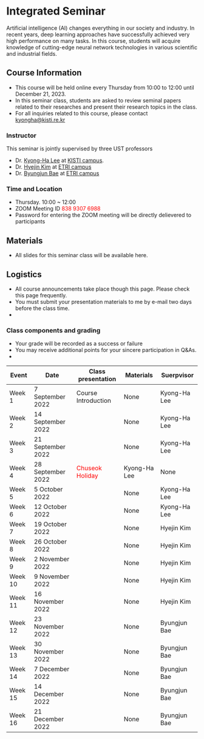 # Integrated Seminar
Artificial intelligence (AI) changes everything in our society and industry. In recent years, deep learning approaches have successfully achieved very high performance on many tasks.
In this course, students will acquire knowledge of cutting-edge neural network technologies in various scientific and industrial fields.

## Course Information
- This course will be held online every Thursday from 10:00 to 12:00 until December 21, 2023.
- In this seminar class, students are asked to review seminal papers related to their researches and present their research topics in the class.
- For all inquiries related to this course, please contact kyongha@kisti.re.kr

### Instructor
This seminar is jointly supervised by three UST professors 
- Dr. <a href="mailto:kyongha@kisti.re.kr">Kyong-Ha Lee</a> at <a href="https://www.ust.ac.kr/prog/major/eng/sub03_03_02/IR/view.do?majorNo=32">KISTI campus</a>.
- Dr. <a href="mailto:marisan@etri.re.kr">Hyejin Kim</a> at <a href="https://www.ust.ac.kr/prog/campus/campus_eng/sub36_04/36/majorView.do?majorNo=71&kind=information">ETRI campus</a>
- Dr. <a href="mailto:1080i@etri.re.kr">Byungjun Bae</a> at <a href="https://www.ust.ac.kr/prog/campus/campus/sub36_04/36/majorView.do?majorNo=70&kind=information">ETRI campus</a>

### Time and Location
- Thursday. 10:00  ~ 12:00
- ZOOM Meeting ID<span style="color:red"> 838 9307 6988</span>
- Password for entering the ZOOM meeting will be directly delievered to participants 

## Materials
- All slides for this seminar class will be available here. 
## Logistics
- All course announcements take place though this page. Please check this page frequently.
- You must submit your presentation materials to me by e-mail two days before the class time.
- 
### Class components and grading
- Your grade will be recorded as a success or failure 
- You may receive additional points for your sincere participation in Q&As.
- 
|Event|Date| Class presentation| Materials|Suerpvisor|
|---------|----------|---------------------|------------|-----------
|Week 1|7 September 2022| Course Introduction| None|Kyong-Ha Lee|
|Week 2|14 September 2022| | None| Kyong-Ha Lee|
|Week 3|21 September 2022| | None| Kyong-Ha Lee|
|Week 4|28 September 2022|<span style="color:red">Chuseok Holiday</span>| Kyong-Ha Lee| None|
|Week 5|5 October 2022| | None| Kyong-Ha Lee|
|Week 6|12 October 2022| | None| Kyong-Ha Lee|
|Week 7|19 October 2022| | None| Hyejin Kim|
|Week 8|26 October 2022| | None| Hyejin Kim|
|Week 9|2 November 2022| | None| Hyejin Kim|
|Week 10|9 November 2022| | None| Hyejin Kim|
|Week 11|16 November 2022| | None| Hyejin Kim|
|Week 12|23 November 2022| | None| Byungjun Bae|
|Week 13|30 November 2022| | None| Byungjun Bae|
|Week 14|7 December 2022| | None| Byungjun Bae|
|Week 15|14 December 2022| | None| Byungjun Bae|
|Week 16|21 December 2022| | None| Byungjun Bae|


